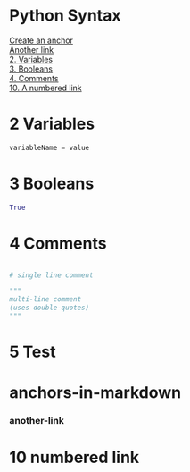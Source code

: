 # Python Syntax
  
[Create an anchor](#anchors-in-markdown)  
[Another link](#another-link)  
[2. Variables](#2-Variables)  
[3. Booleans](#3-Booleans)  
[4. Comments](#4-Comments)  
[10. A numbered link](#10-numbered-link)

# 2 Variables

```python
variableName = value
```

# 3 Booleans

```python
True
```

# 4 Comments

```python

# single line comment

"""
multi-line comment
(uses double-quotes)
"""

```

# 5 Test

# anchors-in-markdown

### another-link

# 10 numbered link
